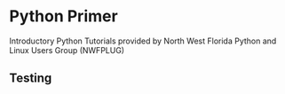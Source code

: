# Python Primer
Introductory Python Tutorials provided by North West Florida Python and Linux Users Group (NWFPLUG)

## Testing
